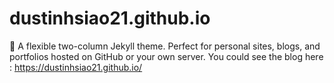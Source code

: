 # dustinhsiao21.github.io
:triangular_ruler: A flexible two-column Jekyll theme. Perfect for personal sites, blogs, and portfolios hosted on GitHub or your own server.
You could see the blog here : https://dustinhsiao21.github.io/
